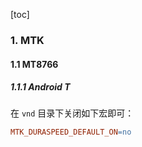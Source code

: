 [toc]

### 1. MTK

#### 1.1 MT8766

##### 1.1.1 Android T 

在 `vnd` 目录下关闭如下宏即可：

```makefile
MTK_DURASPEED_DEFAULT_ON=no
```

